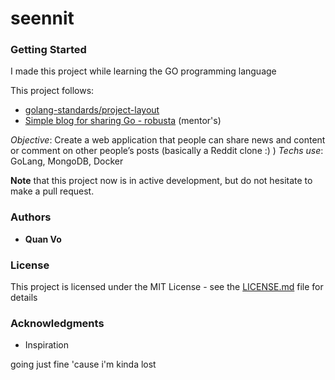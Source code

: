 # seennit

### Getting Started
I made this project while learning the GO programming language 

This project follows:
- [golang-standards/project-layout](https://github.com/golang-standards/project-layout)
- [Simple blog for sharing Go - robusta](https://github.com/pthethanh/robusta) (mentor's)

*Objective*: Create a web application that people can share news and content or comment on other people’s posts (basically a Reddit clone :) )
*Techs use*: GoLang, MongoDB, Docker

**Note** that this project now is in active development, but do not hesitate to make a pull request.


### Authors

* **Quan Vo** 


### License

This project is licensed under the MIT License - see the [LICENSE.md](LICENSE.md) file for details


### Acknowledgments
* Inspiration

going just fine
'cause i'm kinda lost

